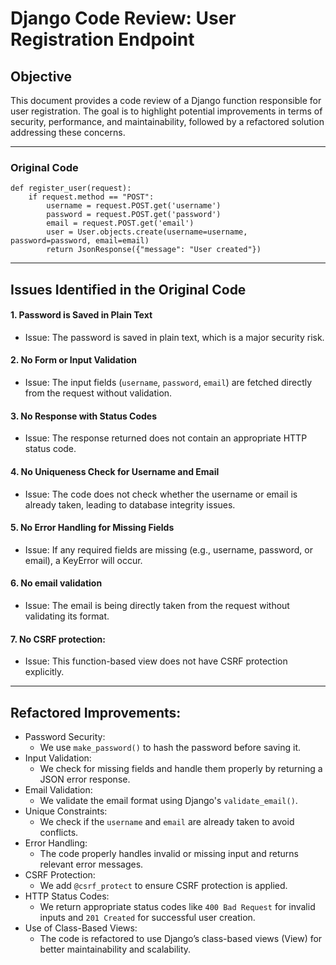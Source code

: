 # Django Code Review: User Registration Endpoint
## Objective

This document provides a code review of a Django function responsible for user registration. The goal is to highlight potential improvements in terms of security, performance, and maintainability, followed by a refactored solution addressing these concerns.

---


### Original Code

```
def register_user(request):
    if request.method == "POST":
        username = request.POST.get('username')
        password = request.POST.get('password')
        email = request.POST.get('email')
        user = User.objects.create(username=username, password=password, email=email)
        return JsonResponse({"message": "User created"})
```

--- 

## Issues Identified in the Original Code

#### 1. Password is Saved in Plain Text

- Issue: The password is saved in plain text, which is a major security risk.

#### 2. No Form or Input Validation

- Issue: The input fields (`username`, `password`, `email`) are fetched directly from the request without validation.

#### 3. No Response with Status Codes

- Issue: The response returned does not contain an appropriate HTTP status code.

#### 4. No Uniqueness Check for Username and Email
- Issue: The code does not check whether the username or email is already taken, leading to database integrity issues.

#### 5. No Error Handling for Missing Fields
- Issue: If any required fields are missing (e.g., username, password, or email), a KeyError will occur.

#### 6. No email validation
- Issue: The email is being directly taken from the request without validating its format.

#### 7. No CSRF protection:
- Issue: This function-based view does not have CSRF protection explicitly.


---
## Refactored Improvements:

- Password Security: 
    - We use `make_password()` to hash the password before saving it.
- Input Validation: 
    - We check for missing fields and handle them properly by returning a JSON error response.
- Email Validation: 
    - We validate the email format using Django's `validate_email()`.
- Unique Constraints: 
    - We check if the `username` and `email` are already taken to avoid conflicts.
- Error Handling: 
    - The code properly handles invalid or missing input and returns relevant error messages.
- CSRF Protection: 
    - We add `@csrf_protect` to ensure CSRF protection is applied.
- HTTP Status Codes: 
    - We return appropriate status codes like `400 Bad Request` for invalid inputs and `201 Created` for successful user creation.
- Use of Class-Based Views: 
    - The code is refactored to use Django’s class-based views (View) for better maintainability and scalability.
